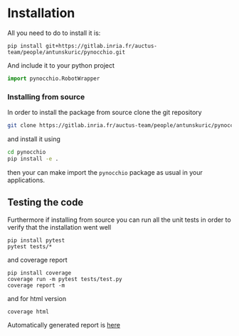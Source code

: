 # Installation

All you need to do to install it is:
```
pip install git+https://gitlab.inria.fr/auctus-team/people/antunskuric/pynocchio.git
```
And include it to your python project
```python
import pynocchio.RobotWrapper
```

### Installing from source

In order to install the package from source clone the git repository 
```sh
git clone https://gitlab.inria.fr/auctus-team/people/antunskuric/pynocchio.git
```
and install it using 
```sh
cd pynocchio
pip install -e .
```
then your can make import the `pynocchio` package as usual in your applications.

## Testing the code

Furthermore if installing from source you can run all the unit tests in order to verify that the installation went well
```shell
pip install pytest 
pytest tests/*
```

and coverage report

```shell
pip install coverage
coverage run -m pytest tests/test.py
coverage report -m
```

and for html version

```shell
coverage html
```

Automatically generated report is [here](coverage/index.html)